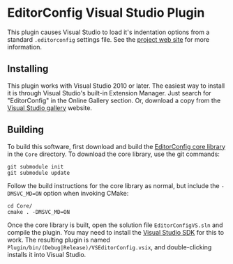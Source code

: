 # EditorConfig Visual Studio Plugin

This plugin causes Visual Studio to load it's indentation options from a standard `.editorconfig` settings file. See the [project web site](http://editorconfig.org) for more information.

## Installing

This plugin works with Visual Studio 2010 or later. The easiest way to install it is through Visual Studio's built-in Extension Manager. Just search for "EditorConfig" in the Online Gallery section. Or, download a copy from the [Visual Studio gallery](http://visualstudiogallery.msdn.microsoft.com/c8bccfe2-650c-4b42-bc5c-845e21f96328) website.

## Building

To build this software, first download and build the [EditorConfig core library](https://github.com/editorconfig/editorconfig-core) in the `Core` directory. To download the core library, use the git commands:

    git submodule init
    git submodule update

Follow the build instructions for the core library as normal, but include the `-DMSVC_MD=ON` option when invoking CMake:

    cd Core/
    cmake . -DMSVC_MD=ON

Once the core library is built, open the solution file `EditorConfigVS.sln` and compile the plugin. You may need to install the [Visual Studio SDK](https://www.microsoft.com/en-us/download/details.aspx?displaylang=en&id=2680) for this to work. The resulting plugin is named `Plugin/bin/(Debug|Release)/VSEditorConfig.vsix`, and double-clicking installs it into Visual Studio.
